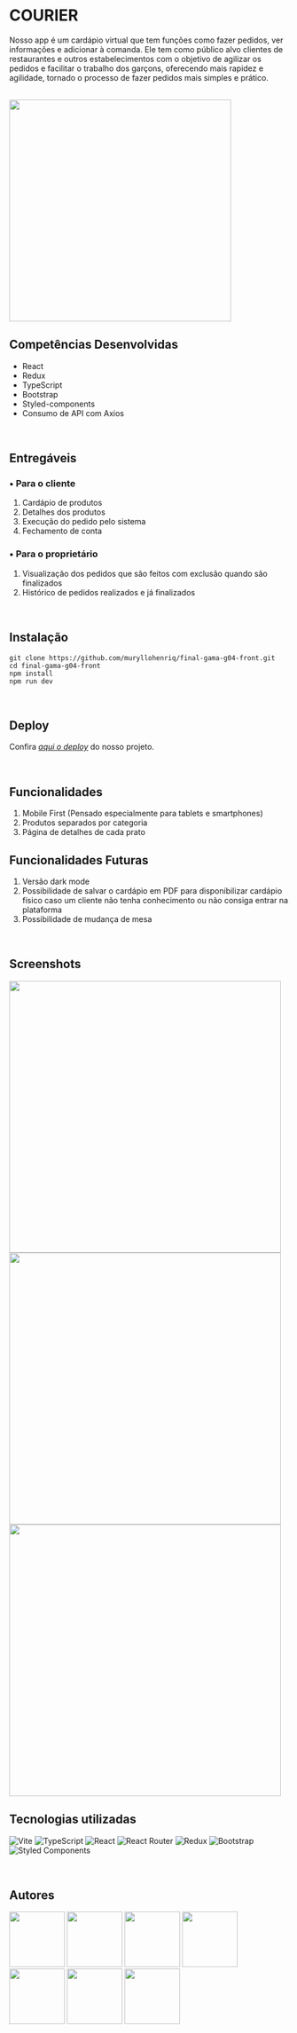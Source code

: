 # COURIER

Nosso app é um cardápio virtual que tem funções como fazer pedidos, ver informações e adicionar à comanda. Ele tem como público alvo clientes de restaurantes e outros estabelecimentos com o objetivo de agilizar os pedidos e facilitar o trabalho dos garçons, oferecendo mais rapidez e agilidade, tornado o processo de fazer pedidos mais simples e prático.

<br>

<img src="src/assets/courierlogook.png" width="400px" height="400px">

<br>

## Competências Desenvolvidas

- React
- Redux
- TypeScript
- Bootstrap
- Styled-components
- Consumo de API com Axios

<br>

## Entregáveis

### • Para o cliente

1. Cardápio de produtos
2. Detalhes dos produtos
3. Execução do pedido pelo sistema
4. Fechamento de conta

### • Para o proprietário

1. Visualização dos pedidos que são feitos com exclusão quando são finalizados
2. Histórico de pedidos realizados e já finalizados

<br>

## Instalação

```text
git clone https://github.com/muryllohenriq/final-gama-g04-front.git
cd final-gama-g04-front
npm install
npm run dev
```

<br>

## Deploy

Confira [_aqui o deploy_](https://courier-tau.vercel.app/) do nosso projeto.

<br>

## Funcionalidades

1. Mobile First (Pensado especialmente para tablets e smartphones)
2. Produtos separados por categoria
3. Página de detalhes de cada prato

## Funcionalidades Futuras

1. Versão dark mode
2. Possibilidade de salvar o cardápio em PDF para disponibilizar cardápio físico caso um cliente não tenha conhecimento ou não consiga entrar na plataforma
3. Possibilidade de mudança de mesa

<br>

## Screenshots

<img src="src/assets/print1.png" width="490px" width="850px">

<br>

<img src="src/assets/print2.png" width="490px" width="850px">

<br>

<img src="src/assets/print3.png" width="490px" width="850px">

<br>

## Tecnologias utilizadas

![Vite](https://img.shields.io/badge/vite-%23646CFF.svg?style=for-the-badge&logo=vite&logoColor=white)
![TypeScript](https://img.shields.io/badge/typescript-%23007ACC.svg?style=for-the-badge&logo=typescript&logoColor=white)
![React](https://img.shields.io/badge/react-%2320232a.svg?style=for-the-badge&logo=react&logoColor=%2361DAFB)
![React Router](https://img.shields.io/badge/React_Router-CA4245?style=for-the-badge&logo=react-router&logoColor=white)
![Redux](https://img.shields.io/badge/redux-%23593d88.svg?style=for-the-badge&logo=redux&logoColor=white)
![Bootstrap](https://img.shields.io/badge/bootstrap-%23563D7C.svg?style=for-the-badge&logo=bootstrap&logoColor=white)
![Styled Components](https://img.shields.io/badge/styled--components-DB7093?style=for-the-badge&logo=styled-components&logoColor=white)

<br>

## Autores

<a href="https://github.com/jvdalaglio"><img src="https://avatars.githubusercontent.com/u/104599786?v=4" width="100px" height="100px"></a>
<a href="https://github.com/Karolinegaia"><img src="https://avatars.githubusercontent.com/u/108437963?v=4" href="https://github.com/Karolinegaia" width="100px" height="100px"></a>
<a href="https://github.com/muryllohenriq"><img src="https://avatars.githubusercontent.com/u/105292489?v=4" width="100px" height="100px"></a>
<a href="https://github.com/alyce-developer"><img src="https://avatars.githubusercontent.com/u/109231674?v=4" width="100px" height="100px"></a>
<a href="https://github.com/lusouzarego"><img src="https://avatars.githubusercontent.com/u/63968764?v=4" width="100px" height="100px"></a>
<a href="https://github.com/MairlaSousa"><img src="https://avatars.githubusercontent.com/u/109757967?v=4" width="100px" height="100px"></a>
<a href="https://github.com/keuwey"><img src="https://avatars.githubusercontent.com/u/73517606?v=4" href="https://github.com/keuwey" width="100px" height="100px"></a>
